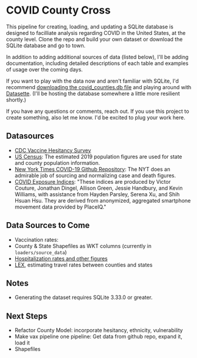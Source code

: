 # COVID County Cross

This pipeline for creating, loading, and updating a SQLite database is designed to facilliate analysis regarding COVID in the United States, at the county level. Clone the repo and build your own dataset or download the SQLite database and go to town.

In addition to adding additional sources of data (listed below), I'll be adding documentation, including detailed descriptions of each table and examples of usage over the coming days.

If you want to play with the data now and aren't familiar with SQLite, I'd recommend [downloading the covid_counties.db file](https://drive.google.com/file/d/1vPAB8TL27LD3hz-ytq19ZgywsBNxM-BN/view?usp=sharing) and playing around with [Datasette](https://datasette.io/). (I'll be hosting the database somewhere a little more resilient shortly.)

If you have any questions or comments, reach out. If you use this project to create something, also let me know. I'd be excited to plug your work here.

## Datasources

- [CDC Vaccine Hesitancy Survey](https://data.cdc.gov/stories/s/cnd2-a6zw)
- [US Census](https://www.census.gov/programs-surveys/popest/data/data-sets.html): The estimated 2019 population figures are used for state and county population information.
- [New York Times COVID-19 Github Repository](https://github.com/nytimes/covid-19-data): The NYT does an admirable job of sourcing and normalizing case and death figures.
- [COVID Exposure Indices](https://github.com/COVIDExposureIndices/COVIDExposureIndices): "These indices are produced by Victor Couture, Jonathan Dingel, Allison Green, Jessie Handbury, and Kevin Williams, with assistance from Hayden Parsley, Serena Xu, and Shih Hsuan Hsu. They are derived from anonymized, aggregated smartphone movement data provided by PlaceIQ."

## Data Sources to Come

- Vaccination rates:
- County & State Shapefiles as WKT columns (currently in `loaders/source_data`)
- [Hospitalization rates and other figures](https://healthdata.gov/Hospital/COVID-19-Reported-Patient-Impact-and-Hospital-Capa/anag-cw7u)
- [LEX](https://github.com/COVIDExposureIndices/COVIDExposureIndices), estimating travel rates between counties and states

## Notes

- Generating the dataset requires SQLite 3.33.0 or greater.

## Next Steps

- Refactor County Model: incorporate hesitancy, ethnicity, vulnerability
- Make vax pipeline one pipeline: Get data from github repo, expand it, load it
- Shapefiles